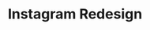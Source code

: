 ---
type: "App Redesign"
title: "Instagram Redesign"
description: "Conducted research to determine how Instagram could improve their user experience and introduce new features"
tools: "Figma" 
image: "../../images/gatsby-icon.png"
---